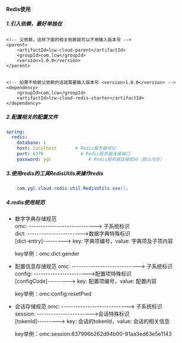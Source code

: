 #### Redis使用

##### 1.引入依赖，最好单独在
```pom
<!-- 父依赖，这样下面的相关依赖就可以不用输入版本号 -->
<parent>
    <artifactId>lcw-cloud-parent</artifactId>
    <groupId>com.lcw</groupId>
    <version>1.0.0</version>
</parent>


<!-- 如果不依赖父依赖的话就需要输入版本号 <version>1.0.0</version> -->
<dependency>
    <groupId>com.lcw</groupId>
    <artifactId>lcw-cloud-redis-starter</artifactId>
</dependency>
```

##### 2.配置相关的配置文件
```yaml
spring:
  redis:
    database: 1
    host: localhost       # Redis服务器地址
    port: 6379              # Redis服务器连接端口
    password: ygl              # Redis服务器连接密码（默认为空）
```

##### 3.使用redis的工具RedisUtils来操作redis
```java
    com.ygl.cloud.redis.util.RedisUtils.xxx();
```

##### 4.redis使用规范
- 数字字典存储规范 \
  omc: ----------------------------> 子系统标识 \
      dict: ----------------------->数据字典特殊标识 \
        [dict-entry]---------> key: 字典项编号，value: 字典项及子项内容 

  key举例：omc:dict:gender

- 配置信息存储规范
  omc: ----------------------------> 子系统标识 \
     config: ----------------------->配置项特殊标识 \
        [configCode]---------> key: 配置项编号，value: 配置内容

  key举例：omc:config:resetPwd

- 会话存储规范
  omc: ----------------------------> 子系统标识 \
     session: ----------------------->会话特殊标识 \
        [tokenId]---------> key: 会话的tokenId，value: 会话的相关信息 

  key举例：omc:session:837996b262d94b00-91aa3ed63e5e1143



